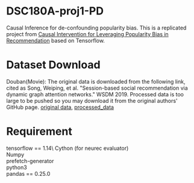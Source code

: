 # DSC180A-proj1-PD
Causal Inference for de-confounding popularity bias. This is a replicated project from [Causal Intervention for Leveraging Popularity Bias in
Recommendation](https://arxiv.org/pdf/2105.06067.pdf) based on Tensorflow. 

# Dataset Download
Douban(Movie): The original data is downloaded from the following link, cited as Song, Weiping, et al. "Session-based social recommendation via dynamic graph attention networks." WSDM 2019. Processed data is too large to be pushed so you may download it from the original authors' GitHub page.
[original data](https://github.com/DeepGraphLearning/RecommenderSystems/blob/master/socialRec/README.md#douban-data), [processed_data](https://github.com/zyang1580/PDA/tree/main/data/douban)

# Requirement 
tensorflow == 1.14\ 
Cython (for neurec evaluator)\
Numpy\
prefetch-generator\
python3\
pandas == 0.25.0
